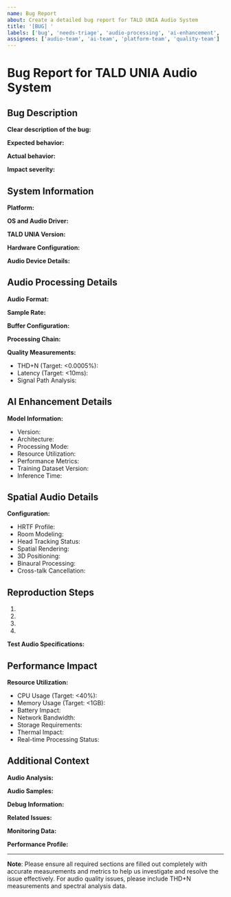 ```yaml
---
name: Bug Report
about: Create a detailed bug report for TALD UNIA Audio System
title: '[BUG] '
labels: ['bug', 'needs-triage', 'audio-processing', 'ai-enhancement', 'spatial-audio', 'performance', 'quality-metrics']
assignees: ['audio-team', 'ai-team', 'platform-team', 'quality-team']
---
```


# Bug Report for TALD UNIA Audio System

## Bug Description
**Clear description of the bug:**
<!-- Provide a clear and concise description of the bug with specific audio quality impact -->

**Expected behavior:**
<!-- Describe the expected behavior with reference to audio quality standards -->

**Actual behavior:**
<!-- Describe the actual behavior with detailed audio quality measurements -->

**Impact severity:**
<!-- Specify impact severity based on audio quality degradation metrics -->

## System Information
**Platform:**
<!-- Specify platform (iOS/macOS/Web) with audio subsystem details -->

**OS and Audio Driver:**
<!-- Provide OS version and audio driver information -->

**TALD UNIA Version:**
<!-- Specify TALD UNIA version and DSP firmware version -->

**Hardware Configuration:**
<!-- Detail DAC/amplifier configuration -->

**Audio Device Details:**
<!-- List supported formats and protocols -->

## Audio Processing Details
**Audio Format:**
<!-- Specify format (PCM/compressed) and bit depth -->

**Sample Rate:**
<!-- List sample rate and supported ranges -->

**Buffer Configuration:**
<!-- Provide buffer size and latency measurements -->

**Processing Chain:**
<!-- Detail enabled processing modules -->

**Quality Measurements:**
- THD+N (Target: <0.0005%): 
- Latency (Target: <10ms): 
- Signal Path Analysis: 

## AI Enhancement Details
**Model Information:**
- Version: 
- Architecture: 
- Processing Mode: 
- Resource Utilization: 
- Performance Metrics: 
- Training Dataset Version: 
- Inference Time: 

## Spatial Audio Details
**Configuration:**
- HRTF Profile: 
- Room Modeling: 
- Head Tracking Status: 
- Spatial Rendering: 
- 3D Positioning: 
- Binaural Processing: 
- Cross-talk Cancellation: 

## Reproduction Steps
1. <!-- Initial state/configuration -->
2. <!-- Step-by-step actions with timing -->
3. <!-- Observed results with measurements -->
4. <!-- Environmental conditions -->

**Test Audio Specifications:**
<!-- If applicable, provide test audio file details -->

## Performance Impact
**Resource Utilization:**
- CPU Usage (Target: <40%): 
- Memory Usage (Target: <1GB): 
- Battery Impact: 
- Network Bandwidth: 
- Storage Requirements: 
- Thermal Impact: 
- Real-time Processing Status: 

## Additional Context
**Audio Analysis:**
<!-- Attach screenshots of audio analysis -->

**Audio Samples:**
<!-- Provide reference vs affected audio samples -->

**Debug Information:**
<!-- Include log files and error messages -->

**Related Issues:**
<!-- Link related issues and dependencies -->

**Monitoring Data:**
<!-- Attach system monitoring metrics -->

**Performance Profile:**
<!-- Include performance profiling data -->

---

**Note**: Please ensure all required sections are filled out completely with accurate measurements and metrics to help us investigate and resolve the issue effectively. For audio quality issues, please include THD+N measurements and spectral analysis data.